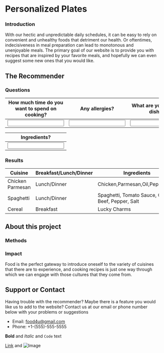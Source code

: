 # Personalized Plates

### Introduction
With our hectic and unpredictable daily schedules, it can be easy to rely on convenient and unhealthy foods that detriment our health. Or oftentimes, indecisiveness in meal preparation can lead to monotonous and unenjoyable meals. The primary goal of our website is to provide you with recipes that are inspired by your favorite meals, and hopefully we can even suggest some new ones that you would like.

## The Recommender
### Questions

| How much time do you want to spend on cooking? | Any allergies? | What are your favorite dishes? |
|------------------------------------------------|----------------|--------------------------------|
| <input type="text" id="name" name="name"/> | <input type="text" id="name" name="name"/> | <input type="text" id="name" name="name"/> |

| Ingredients? |
|------------------------------------------------|
| <input type="text" id="name" name="name"/> |

### Results
| Cuisine | Breakfast/Lunch/Dinner | Ingredients |
|-------|--------|---------|
| Chicken Parmesan | Lunch/Dinner | Chicken,Parmesan,Oil,Pepper,Salt |
| Spaghetti | Lunch/Dinner | Spaghetti, Tomato Sauce, Ground Beef, Pepper, Salt |
| Cereal | Breakfast | Lucky Charms |

## About this project

### Methods

### Impact

Food is the perfect gateway to introduce oneself to the variety of cuisines that there are to experience, and cooking recipes is just one way through which we can engage with those cultures that they come from.


## Support or Contact

Having trouble with the recommender? Maybe there is a feature you would like us to add to the website? Contact us at our email or phone number below with your problems or suggestions 

- Email: food4u@gmail.com
- Phone: +1-(555)-555-5555


**Bold** and _Italic_ and `Code` text

[Link](url) and ![Image](src)
